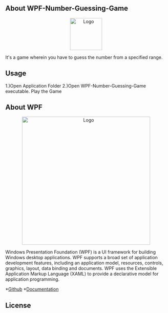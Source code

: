 ## About WPF-Number-Guessing-Game

<p align="center"><img src="https://i.imgur.com/F51qk7j.png" width="100px" height="auto" alt="Logo"></a></p>

It's a game wherein you have to guess the number from a specified range.

## Usage

1.)Open Application Folder
2.)Open WPF-Number-Guessing-Game executable. Play the Game

## About WPF

<p align="center"><img src="https://stephenhaunts.files.wordpress.com/2013/11/wpf-logo1.jpg"   width="400px" height="auto" alt="Logo"></a></p>

Windows Presentation Foundation (WPF) is a UI framework for building Windows desktop applications. WPF supports a broad set of application development features, including an application model, resources, controls, graphics, layout, data binding and documents. WPF uses the Extensible Application Markup Language (XAML) to provide a declarative model for application programming.

*[Github](https://github.com/dotnet/wpf)
*[Documentation](https://docs.microsoft.com/en-us/dotnet/desktop/wpf/?view=netdesktop-5.0)

## License

